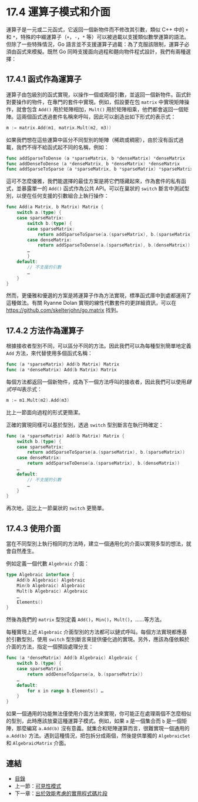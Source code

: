 # 17.4 運算子模式和介面

運算子是一元或二元函式，它返回一個新物件而不修改其引數，類似 C++ 中的 `+` 和 `*`，特殊的中綴運算子（`+`，`-`，`*` 等）可以被過載以支援類似數學運算的語法。但除了一些特殊情況，Go 語言並不支援運算子過載：為了克服該限制，運算子必須由函式來模擬。既然 Go 同時支援面向過程和麵向物件程式設計，我們有兩種選擇：

## 17.4.1 函式作為運算子

運算子由包級別的函式實現，以操作一個或兩個引數，並返回一個新物件。函式針對要操作的物件，在專門的套件中實現。例如，假設要在包 `matrix` 中實現矩陣操作，就會包含 `Add()` 用於矩陣相加，`Mult()` 用於矩陣相乘，他們都會返回一個矩陣。這兩個函式透過套件名稱來呼叫，因此可以創造出如下形式的表示式：
```go
m := matrix.Add(m1, matrix.Mult(m2, m3))
```

如果我們想在這些運算中區分不同型別的矩陣（稀疏或稠密），由於沒有函式過載，我們不得不給函式起不同的名稱，例如：
```go
func addSparseToDense (a *sparseMatrix, b *denseMatrix) *denseMatrix
func addDenseToDense (a *denseMatrix, b *denseMatrix) *denseMatrix
func addSparseToSparse (a *sparseMatrix, b *sparseMatrix) *sparseMatrix
```

這可不怎麼優雅，我們能選擇的最佳方案是將它們隱藏起來，作為套件的私有函式，並暴露單一的 `Add()` 函式作為公共 API。可以在巢狀的 `switch` 斷言中測試型別，以便在任何支援的引數組合上執行操作：
```go
func Add(a Matrix, b Matrix) Matrix {
	switch a.(type) {
	case sparseMatrix:
		switch b.(type) {
		case sparseMatrix:
			return addSparseToSparse(a.(sparseMatrix), b.(sparseMatrix))
		case denseMatrix:
			return addSparseToDense(a.(sparseMatrix), b.(denseMatrix))
		…
		}
	default:
		// 不支援的引數
		…
	}
}
```

然而，更優雅和優選的方案是將運算子作為方法實現，標準函式庫中到處都運用了這種做法。有關 Ryanne Dolan 實現的線性代數套件的更詳細資訊，可以在 https://github.com/skelterjohn/go.matrix 找到。

## 17.4.2 方法作為運算子

根據接收者型別不同，可以區分不同的方法。因此我們可以為每種型別簡單地定義 `Add` 方法，來代替使用多個函式名稱：
```go
func (a *sparseMatrix) Add(b Matrix) Matrix
func (a *denseMatrix) Add(b Matrix) Matrix
```

每個方法都返回一個新物件，成為下一個方法呼叫的接收者，因此我們可以使用*鏈式呼叫*表示式：
```go
m := m1.Mult(m2).Add(m3)
```
比上一節面向過程的形式更簡潔。

正確的實現同樣可以基於型別，透過 `switch` 型別斷言在執行時確定：
```go
func (a *sparseMatrix) Add(b Matrix) Matrix {
	switch b.(type) {
	case sparseMatrix:
		return addSparseToSparse(a.(sparseMatrix), b.(sparseMatrix))
	case denseMatrix:
		return addSparseToDense(a.(sparseMatrix), b.(denseMatrix))
	…
	default:
		// 不支援的引數
		…
	}
}
```

再次地，這比上一節巢狀的 `switch` 更簡單。

## 17.4.3 使用介面

當在不同型別上執行相同的方法時，建立一個通用化的介面以實現多型的想法，就會自然產生。

例如定義一個代數 `Algebraic` 介面：
```go
type Algebraic interface {
	Add(b Algebraic) Algebraic
	Min(b Algebraic) Algebraic
	Mult(b Algebraic) Algebraic
	…
	Elements()
}
```

然後為我們的 `matrix` 型別定義 `Add()`，`Min()`，`Mult()`，……等方法。

每種實現上述 `Algebraic` 介面型別的方法都可以鏈式呼叫。每個方法實現都應基於引數型別，使用 `switch` 型別斷言來提供優化過的實現。另外，應該為僅依賴於介面的方法，指定一個預設處理分支：
```go
func (a *denseMatrix) Add(b Algebraic) Algebraic {
	switch b.(type) {
	case sparseMatrix:
		return addDenseToSparse(a, b.(sparseMatrix))
	…
	default:
		for x in range b.Elements() …
	}
}
```

如果一個通用的功能無法僅使用介面方法來實現，你可能正在處理兩個不怎麼相似的型別，此時應該放棄這種運算子模式。例如，如果 `a` 是一個集合而 `b` 是一個矩陣，那麼編寫 `a.Add(b)` 沒有意義。就集合和矩陣運算而言，很難實現一個通用的 `a.Add(b)` 方法。遇到這種情況，把包拆分成兩個，然後提供單獨的 `AlgebraicSet` 和 `AlgebraicMatrix` 介面。


## 連結

- [目錄](directory.md)
- 上一節：[可見性模式](17.3.md)
- 下一章：[出於效能考慮的實用程式碼片段](18.0.md)
